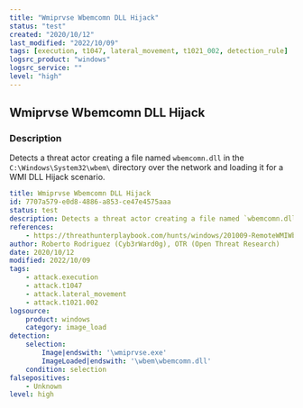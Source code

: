 ```yaml
---
title: "Wmiprvse Wbemcomn DLL Hijack"
status: "test"
created: "2020/10/12"
last_modified: "2022/10/09"
tags: [execution, t1047, lateral_movement, t1021_002, detection_rule]
logsrc_product: "windows"
logsrc_service: ""
level: "high"
---
```


## Wmiprvse Wbemcomn DLL Hijack

### Description

Detects a threat actor creating a file named `wbemcomn.dll` in the `C:\Windows\System32\wbem\` directory over the network and loading it for a WMI DLL Hijack scenario.

```yml
title: Wmiprvse Wbemcomn DLL Hijack
id: 7707a579-e0d8-4886-a853-ce47e4575aaa
status: test
description: Detects a threat actor creating a file named `wbemcomn.dll` in the `C:\Windows\System32\wbem\` directory over the network and loading it for a WMI DLL Hijack scenario.
references:
    - https://threathunterplaybook.com/hunts/windows/201009-RemoteWMIWbemcomnDLLHijack/notebook.html
author: Roberto Rodriguez (Cyb3rWard0g), OTR (Open Threat Research)
date: 2020/10/12
modified: 2022/10/09
tags:
    - attack.execution
    - attack.t1047
    - attack.lateral_movement
    - attack.t1021.002
logsource:
    product: windows
    category: image_load
detection:
    selection:
        Image|endswith: '\wmiprvse.exe'
        ImageLoaded|endswith: '\wbem\wbemcomn.dll'
    condition: selection
falsepositives:
    - Unknown
level: high

```
